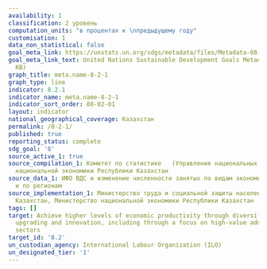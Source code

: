 ```yaml
---
availability: 1
classification: 2 уровень
computation_units: "в процентах к \nпредыдущему году"
customisation: 1
data_non_statistical: false
goal_meta_link: https://unstats.un.org/sdgs/metadata/files/Metadata-08-02-01.pdf
goal_meta_link_text: United Nations Sustainable Development Goals Metadata (PDF 384
  KB)
graph_title: meta.name-8-2-1
graph_type: line
indicator: 8.2.1
indicator_name: meta.name-8-2-1
indicator_sort_order: 08-02-01
layout: indicator
national_geographical_coverage: Казахстан
permalink: /8-2-1/
published: true
reporting_status: complete
sdg_goal: '8'
source_active_1: true
source_compilation_1: Комитет по статистике   (Управление национальных счетов) Министерства
  национальной экономики Республики Казахстан
source_data_1: ИФО ВДС и изменение численности занятых по видам экономической деятельности
  и по регионам
source_implementation_1: Министерство труда и социальной защиты населения Республики
  Казахстан, Министерство национальной экономики Республики Казахстан
tags: []
target: Achieve higher levels of economic productivity through diversification, technological
  upgrading and innovation, including through a focus on high-value added and labour-intensive
  sectors
target_id: '8.2'
un_custodian_agency: International Labour Organization (ILO)
un_designated_tier: '1'
---
```


